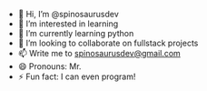 - 👋 Hi, I’m @spinosaurusdev
- 👀 I’m interested in learning
- 🌱 I’m currently learning python
- 💞️ I’m looking to collaborate on fullstack projects
- 📫 Write me to spinosaurusdev@gmail.com
- 😄 Pronouns: Mr.
- ⚡ Fun fact: I can even program!

<!---
spinosaurusdev/spinosaurusdev is a ✨ special ✨ repository because its `README.md` (this file) appears on your GitHub profile.
You can click the Preview link to take a look at your changes.
--->
